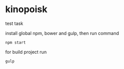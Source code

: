 # kinopoisk
test task

install global npm, bower and gulp, then run command

```
npm start
```

for build project run 

```
gulp
```

